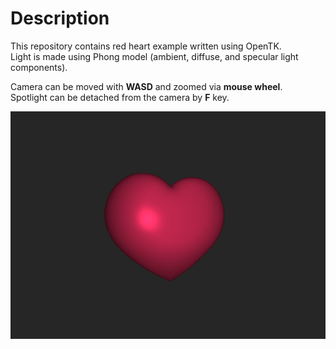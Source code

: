 # Description
This repository contains red heart example written using OpenTK.  
Light is made using Phong model (ambient, diffuse, and specular light components).  
  
Camera can be moved with **WASD** and zoomed via **mouse wheel**.  
Spotlight can be detached from the camera by **F** key.  

![Sreenshot](https://github.com/alexChurkin/CGOpenGL/raw/master/Readme_screenshot.png)